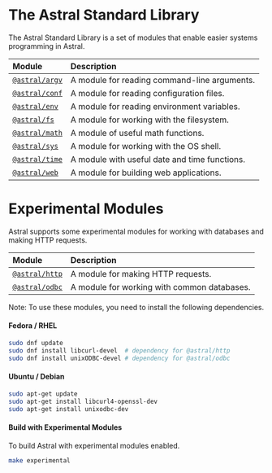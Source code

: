 # The Astral Standard Library

The Astral Standard Library is a set of modules that enable easier systems programming in Astral.

| **Module** | **Description** |
| :--- | :--- |
| [`@astral/argv`](lib/argv.md) | A module for reading command-line arguments. |
| [`@astral/conf`](lib/conf.md) | A module for reading configuration files. |
| [`@astral/env`](lib/env.md) | A module for reading environment variables. |
| [`@astral/fs`](lib/fs.md) | A module for working with the filesystem. |
| [`@astral/math`](lib/math.md) | A module of useful math functions. |
| [`@astral/sys`](lib/sys.md) | A module for working with the OS shell. |
| [`@astral/time`](lib/time.md) | A module with useful date and time functions. |
| [`@astral/web`](lib/web.md) | A module for building web applications. |

# Experimental Modules

Astral supports some experimental modules for working with databases and making HTTP requests.

| **Module** | **Description** |
| :--- | :--- |
| [`@astral/http`](lib/experimental/http.md) | A module for making HTTP requests. |
| [`@astral/odbc`](lib/experimental/odbc.md) | A module for working with common databases. |


Note: To use these modules, you need to install the following dependencies.

#### Fedora / RHEL

```bash
sudo dnf update
sudo dnf install libcurl-devel  # dependency for @astral/http
sudo dnf install unixODBC-devel # dependency for @astral/odbc
```

#### Ubuntu / Debian

```bash
sudo apt-get update
sudo apt-get install libcurl4-openssl-dev
sudo apt-get install unixodbc-dev
```

#### Build with Experimental Modules
To build Astral with experimental modules enabled.

```bash
make experimental
```